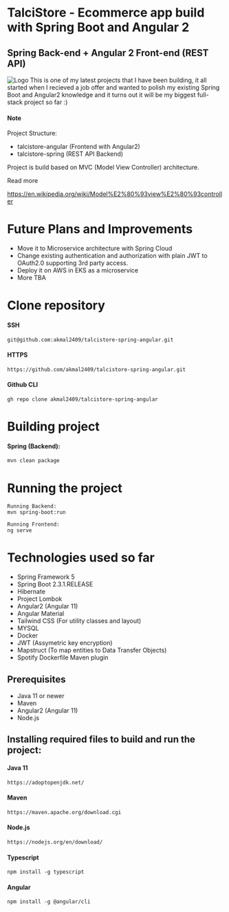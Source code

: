 # TalciStore - Ecommerce app build with Spring Boot and Angular 2
## Spring Back-end + Angular 2 Front-end (REST API)

![Logo](https://github.com/akmal2409/ecommerce-spring-boot-angular/blob/master/ecommerce-angular/src/assets/images/logo.png)
This is one of my latest projects that I have been building, it all started when I recieved a job offer and wanted to polish my existing Spring Boot and Angular2 knowledge and it turns out it will be my biggest full-stack project so far :)
#### Note
  Project Structure:
  - talcistore-angular (Frontend with Angular2)
  - talcistore-spring (REST API Backend)
  
   Project is build based on MVC (Model View Controller) architecture.
   
   Read more
   
   https://en.wikipedia.org/wiki/Model%E2%80%93view%E2%80%93controller

# Future Plans and Improvements
* Move it to Microservice architecture with Spring Cloud
* Change existing authentication and authorization with plain JWT to OAuth2.0 supporting 3rd party access.
* Deploy it on AWS in EKS as a microservice
* More TBA

# Clone repository
#### SSH
    git@github.com:akmal2409/talcistore-spring-angular.git
#### HTTPS
    https://github.com/akmal2409/talcistore-spring-angular.git
#### Github CLI
    gh repo clone akmal2409/talcistore-spring-angular

# Building project
#### Spring (Backend):
    mvn clean package

# Running the project
    Running Backend:
    mvn spring-boot:run
    
    Running Frontend:
    ng serve
  
# Technologies used so far
* Spring Framework 5
* Spring Boot 2.3.1.RELEASE
* Hibernate
* Project Lombok
* Angular2 (Angular 11)
* Angular Material
* Tailwind CSS (For utility classes and layout)
* MYSQL 
* Docker
* JWT (Assymetric key encryption)
* Mapstruct (To map entities to Data Transfer Objects)
* Spotify Dockerfile Maven plugin

## Prerequisites
* Java 11 or newer
* Maven
* Angular2 (Angular 11)
* Node.js

## Installing required files to build and run the project:
#### Java 11
    https://adoptopenjdk.net/
#### Maven
    https://maven.apache.org/download.cgi
#### Node.js
    https://nodejs.org/en/download/
#### Typescript
    npm install -g typescript
#### Angular
    npm install -g @angular/cli
      
    
        


    
